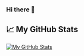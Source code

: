 ### Hi there 👋

<!--
**vas-dav/vas-dav** is a ✨ _special_ ✨ repository because its `README.md` (this file) appears on your GitHub profile.

Here are some ideas to get you started:

- 🔭 I’m currently working on ...
- 🌱 I’m currently learning ...
- 👯 I’m looking to collaborate on ...
- 🤔 I’m looking for help with ...
- 💬 Ask me about ...
- 📫 How to reach me: ...
- 😄 Pronouns: ...
- ⚡ Fun fact: ...
-->
## 📈 My GitHub Stats
[![My GitHub Stats](https://github-readme-stats.vercel.app/api/?username=vas-dav&count_private=true&theme=tokyonight&showicons=true)]()
